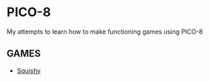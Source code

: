 # PICO-8
My attempts to learn how to make functioning games using PICO-8

## GAMES
- [Squishy](https://github.com/AnthonyVadala/PICO-8/blob/master/games/squishy.p8)
